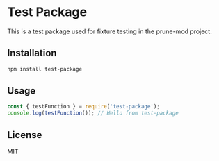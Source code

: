 # Test Package

This is a test package used for fixture testing in the prune-mod project.

## Installation

```bash
npm install test-package
```

## Usage

```javascript
const { testFunction } = require('test-package');
console.log(testFunction()); // Hello from test-package
```

## License

MIT
